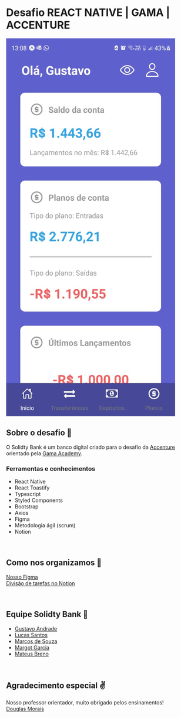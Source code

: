 # Desafio REACT NATIVE | GAMA | ACCENTURE

![screen](./src/assets/screen.jpeg)

## Sobre o desafio 💪
O Solidty Bank é um banco digital criado para o desafio da [Accenture](https://www.accenture.com/br-pt) orientado pela [Gama Academy](https://www.gama.academy/).<br />
### Ferramentas e conhecimentos
- React Native<br />
- React Toastify<br />
- Typescript<br />
- Styled Components<br />
- Bootstrap<br />
- Axios<br />
- Figma<br />
- Metodologia ágil (scrum)<br />
- Notion<br />
<br /><br />

## Como nos organizamos 🤟
[Nosso Figma](https://www.figma.com/file/tnPgxpCgciBrc2JHPiiSKm/Design?node-id=262%3A1670)<br />
[Divisão de tarefas no Notion](https://www.notion.so/b4cd5ae2c815420893c0253373091d65?v=bd8e0b7614454eb68549fd2b63e40ea8)
<br /><br /><br />

## Equipe Solidty Bank 👊
- [Gustavo Andrade](https://github.com/Deustavo)<br />
- [Lucas Santos](https://github.com/Lucas155)<br />
- [Marcos de Souza](https://github.com/marcoslavecchia)<br />
- [Margot Garcia](https://github.com/margotpaon)<br />
- [Mateus Breno](https://github.com/mateusbreno)
<br /><br /><br />

## Agradecimento especial ✌
Nosso professor orientador, muito obrigado pelos ensinamentos!<br />
[Douglas Morais](https://github.com/mrdouglasmorais)<br /><br />
